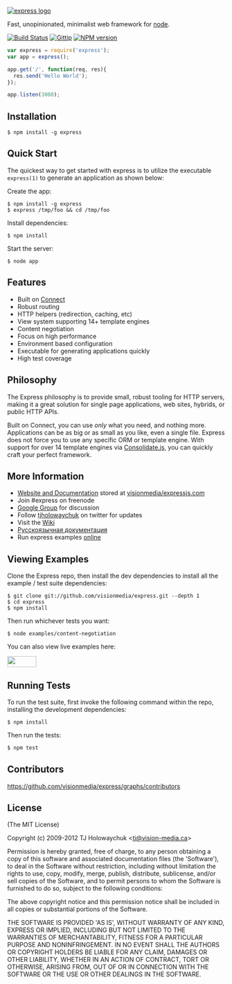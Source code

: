 [![express logo](http://f.cl.ly/items/0V2S1n0K1i3y1c122g04/Screen%20Shot%202012-04-11%20at%209.59.42%20AM.png)](http://expressjs.com/)

  Fast, unopinionated, minimalist web framework for [node](http://nodejs.org).

  [![Build Status](https://travis-ci.org/visionmedia/express.svg?branch=master)](https://travis-ci.org/visionmedia/express) [![Gittip](http://img.shields.io/gittip/visionmedia.svg)](https://www.gittip.com/visionmedia/) [![NPM version](https://badge.fury.io/js/express.svg)](http://badge.fury.io/js/express)

```js
var express = require('express');
var app = express();

app.get('/', function(req, res){
  res.send('Hello World');
});

app.listen(3000);
```

## Installation

    $ npm install -g express

## Quick Start

 The quickest way to get started with express is to utilize the executable `express(1)` to generate an application as shown below:

 Create the app:

    $ npm install -g express
    $ express /tmp/foo && cd /tmp/foo

 Install dependencies:

    $ npm install

 Start the server:

    $ node app

## Features

  * Built on [Connect](http://github.com/senchalabs/connect)
  * Robust routing
  * HTTP helpers (redirection, caching, etc)
  * View system supporting 14+ template engines
  * Content negotiation
  * Focus on high performance
  * Environment based configuration
  * Executable for generating applications quickly
  * High test coverage

## Philosophy

  The Express philosophy is to provide small, robust tooling for HTTP servers, making
  it a great solution for single page applications, web sites, hybrids, or public
  HTTP APIs.

  Built on Connect, you can use _only_ what you need, and nothing more. Applications
  can be as big or as small as you like, even a single file. Express does
  not force you to use any specific ORM or template engine. With support for over
  14 template engines via [Consolidate.js](http://github.com/visionmedia/consolidate.js),
  you can quickly craft your perfect framework.

## More Information

  * [Website and Documentation](http://expressjs.com/) stored at [visionmedia/expressjs.com](https://github.com/visionmedia/expressjs.com)
  * Join #express on freenode
  * [Google Group](http://groups.google.com/group/express-js) for discussion
  * Follow [tjholowaychuk](http://twitter.com/tjholowaychuk) on twitter for updates
  * Visit the [Wiki](http://github.com/visionmedia/express/wiki)
  * [Русскоязычная документация](http://jsman.ru/express/)
  * Run express examples [online](https://runnable.com/express)

## Viewing Examples

Clone the Express repo, then install the dev dependencies to install all the example / test suite dependencies:

    $ git clone git://github.com/visionmedia/express.git --depth 1
    $ cd express
    $ npm install

Then run whichever tests you want:

    $ node examples/content-negotiation

You can also view live examples here:

<a href="https://runnable.com/express" target="_blank"><img src="https://runnable.com/external/styles/assets/runnablebtn.png" style="width:67px;height:25px;"></a>

## Running Tests

To run the test suite, first invoke the following command within the repo, installing the development dependencies:

    $ npm install

Then run the tests:

```sh
$ npm test
```

## Contributors

  https://github.com/visionmedia/express/graphs/contributors

## License

(The MIT License)

Copyright (c) 2009-2012 TJ Holowaychuk &lt;tj@vision-media.ca&gt;

Permission is hereby granted, free of charge, to any person obtaining
a copy of this software and associated documentation files (the
'Software'), to deal in the Software without restriction, including
without limitation the rights to use, copy, modify, merge, publish,
distribute, sublicense, and/or sell copies of the Software, and to
permit persons to whom the Software is furnished to do so, subject to
the following conditions:

The above copyright notice and this permission notice shall be
included in all copies or substantial portions of the Software.

THE SOFTWARE IS PROVIDED 'AS IS', WITHOUT WARRANTY OF ANY KIND,
EXPRESS OR IMPLIED, INCLUDING BUT NOT LIMITED TO THE WARRANTIES OF
MERCHANTABILITY, FITNESS FOR A PARTICULAR PURPOSE AND NONINFRINGEMENT.
IN NO EVENT SHALL THE AUTHORS OR COPYRIGHT HOLDERS BE LIABLE FOR ANY
CLAIM, DAMAGES OR OTHER LIABILITY, WHETHER IN AN ACTION OF CONTRACT,
TORT OR OTHERWISE, ARISING FROM, OUT OF OR IN CONNECTION WITH THE
SOFTWARE OR THE USE OR OTHER DEALINGS IN THE SOFTWARE.
